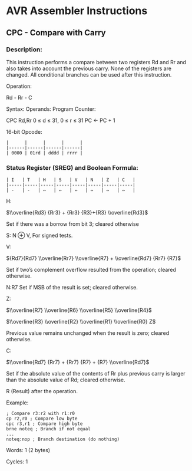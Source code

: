 AVR Assembler Instructions
==========================

CPC - Compare with Carry
------------------------

### <a href="" id="N14D7E"></a> Description:

This instruction performs a compare between two registers Rd and Rr and also takes into account the previous carry. None of the registers are changed. All conditional branches can be used after this instruction.

Operation:

Rd - Rr - C

Syntax: Operands: Program Counter:

CPC Rd,Rr 0 ≤ d ≤ 31, 0 ≤ r ≤ 31 PC ← PC + 1

16-bit Opcode:

```
|      |      |      |      |
|------|------|------|------|
| 0000 | 01rd | dddd | rrrr |
```
### <a href="" id="N14DB1"></a> Status Register (SREG) and Boolean Formula:

```
| I   | T   | H   | S   | V   | N   | Z   | C   |
|-----|-----|-----|-----|-----|-----|-----|-----|
| -   | -   | ⇔   | ⇔   | ⇔   | ⇔   | ⇔   | ⇔   |
```
H:

$\\overline{Rd3} {Rr3} + {Rr3} {R3}+{R3} \\overline{Rd3}$

Set if there was a borrow from bit 3; cleared otherwise

S: N ⊕ V, For signed tests.

V:

${Rd7}{Rd7} \\overline{Rr7} \\overline{R7} + \\overline{Rd7} {Rr7} {R7}$

Set if two’s complement overflow resulted from the operation; cleared otherwise.

N:R7 Set if MSB of the result is set; cleared otherwise.

Z:

$\\overline{R7} \\overline{R6} \\overline{R5} \\overline{R4}$

$\\overline{R3} \\overline{R2} \\overline{R1} \\overline{R0} Z$

Previous value remains unchanged when the result is zero; cleared otherwise.

C:

$\\overline{Rd7} {Rr7} + {Rr7} {R7} + {R7} \\overline{Rd7}$

Set if the absolute value of the contents of Rr plus previous carry is larger than the absolute value of Rd; cleared otherwise.

R (Result) after the operation.

Example:

``` programlisting
; Compare r3:r2 with r1:r0
cp r2,r0 ; Compare low byte
cpc r3,r1 ; Compare high byte
brne noteq ; Branch if not equal
...
noteq:nop ; Branch destination (do nothing)
```

Words: 1 (2 bytes)

Cycles: 1
